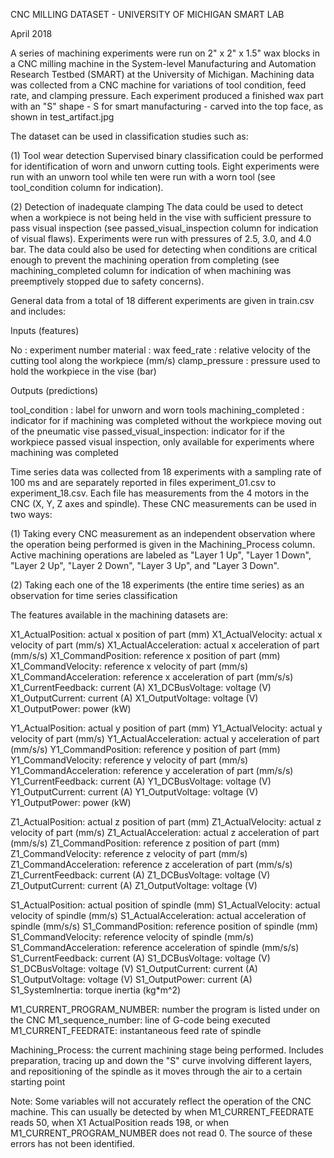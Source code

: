 CNC MILLING DATASET - UNIVERSITY OF MICHIGAN SMART LAB

April 2018

A series of machining experiments were run on 2" x 2" x 1.5" wax blocks in a CNC milling machine in the System-level Manufacturing and Automation Research Testbed (SMART) at the University of Michigan. Machining data was collected from a CNC machine for variations of tool condition, feed rate, and clamping pressure. Each experiment produced a finished wax part with an "S" shape - S for smart manufacturing - carved into the top face, as shown in test_artifact.jpg

The dataset can be used in classification studies such as:

(1) Tool wear detection Supervised binary classification could be performed for identification of worn and unworn cutting tools. Eight experiments were run with an unworn tool while ten were run with a worn tool (see tool_condition column for indication).

(2) Detection of inadequate clamping The data could be used to detect when a workpiece is not being held in the vise with sufficient pressure to pass visual inspection (see passed_visual_inspection column for indication of visual flaws). Experiments were run with pressures of 2.5, 3.0, and 4.0 bar. The data could also be used for detecting when conditions are critical enough to prevent the machining operation from completing (see machining_completed column for indication of when machining was preemptively stopped due to safety concerns).

General data from a total of 18 different experiments are given in train.csv and includes:

Inputs (features)

No : experiment number material : wax feed_rate : relative velocity of the cutting tool along the workpiece (mm/s) clamp_pressure : pressure used to hold the workpiece in the vise (bar)

Outputs (predictions)

tool_condition : label for unworn and worn tools machining_completed : indicator for if machining was completed without the workpiece moving out of the pneumatic vise passed_visual_inspection: indicator for if the workpiece passed visual inspection, only available for experiments where machining was completed

Time series data was collected from 18 experiments with a sampling rate of 100 ms and are separately reported in files experiment_01.csv to experiment_18.csv. Each file has measurements from the 4 motors in the CNC (X, Y, Z axes and spindle). These CNC measurements can be used in two ways:

(1) Taking every CNC measurement as an independent observation where the operation being performed is given in the Machining_Process column. Active machining operations are labeled as "Layer 1 Up", "Layer 1 Down", "Layer 2 Up", "Layer 2 Down", "Layer 3 Up", and "Layer 3 Down".

(2) Taking each one of the 18 experiments (the entire time series) as an observation for time series classification

The features available in the machining datasets are:

X1_ActualPosition: actual x position of part (mm) X1_ActualVelocity: actual x velocity of part (mm/s) X1_ActualAcceleration: actual x acceleration of part (mm/s/s) X1_CommandPosition: reference x position of part (mm) X1_CommandVelocity: reference x velocity of part (mm/s) X1_CommandAcceleration: reference x acceleration of part (mm/s/s) X1_CurrentFeedback: current (A) X1_DCBusVoltage: voltage (V) X1_OutputCurrent: current (A) X1_OutputVoltage: voltage (V) X1_OutputPower: power (kW)

Y1_ActualPosition: actual y position of part (mm) Y1_ActualVelocity: actual y velocity of part (mm/s) Y1_ActualAcceleration: actual y acceleration of part (mm/s/s) Y1_CommandPosition: reference y position of part (mm) Y1_CommandVelocity: reference y velocity of part (mm/s) Y1_CommandAcceleration: reference y acceleration of part (mm/s/s) Y1_CurrentFeedback: current (A) Y1_DCBusVoltage: voltage (V) Y1_OutputCurrent: current (A) Y1_OutputVoltage: voltage (V) Y1_OutputPower: power (kW)

Z1_ActualPosition: actual z position of part (mm) Z1_ActualVelocity: actual z velocity of part (mm/s) Z1_ActualAcceleration: actual z acceleration of part (mm/s/s) Z1_CommandPosition: reference z position of part (mm) Z1_CommandVelocity: reference z velocity of part (mm/s) Z1_CommandAcceleration: reference z acceleration of part (mm/s/s) Z1_CurrentFeedback: current (A) Z1_DCBusVoltage: voltage (V) Z1_OutputCurrent: current (A) Z1_OutputVoltage: voltage (V)

S1_ActualPosition: actual position of spindle (mm) S1_ActualVelocity: actual velocity of spindle (mm/s) S1_ActualAcceleration: actual acceleration of spindle (mm/s/s) S1_CommandPosition: reference position of spindle (mm) S1_CommandVelocity: reference velocity of spindle (mm/s) S1_CommandAcceleration: reference acceleration of spindle (mm/s/s) S1_CurrentFeedback: current (A) S1_DCBusVoltage: voltage (V) S1_DCBusVoltage: voltage (V) S1_OutputCurrent: current (A) S1_OutputVoltage: voltage (V) S1_OutputPower: current (A) S1_SystemInertia: torque inertia (kg*m^2)

M1_CURRENT_PROGRAM_NUMBER: number the program is listed under on the CNC M1_sequence_number: line of G-code being executed M1_CURRENT_FEEDRATE: instantaneous feed rate of spindle

Machining_Process: the current machining stage being performed. Includes preparation, tracing up and down the "S" curve involving different layers, and repositioning of the spindle as it moves through the air to a certain starting point

Note: Some variables will not accurately reflect the operation of the CNC machine. This can usually be detected by when M1_CURRENT_FEEDRATE reads 50, when X1 ActualPosition reads 198, or when M1_CURRENT_PROGRAM_NUMBER does not read 0. The source of these errors has not been identified.
